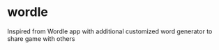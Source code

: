 # wordle
Inspired from Wordle app with additional customized word generator to share game with others
